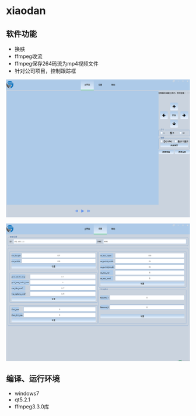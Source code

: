 # xiaodan
## 软件功能
- 换肤
- ffmpeg收流
- ffmpeg保存264码流为mp4视频文件
- 针对公司项目，控制跟踪框

![image](https://github.com/xian0gang/xiaodan/blob/master/image/pic.jpg)

![image](https://github.com/xian0gang/xiaodan/blob/master/image/pic2.jpg)

## 编译、运行环境
- windows7
- qt5.2.1
- ffmpeg3.3.0库
